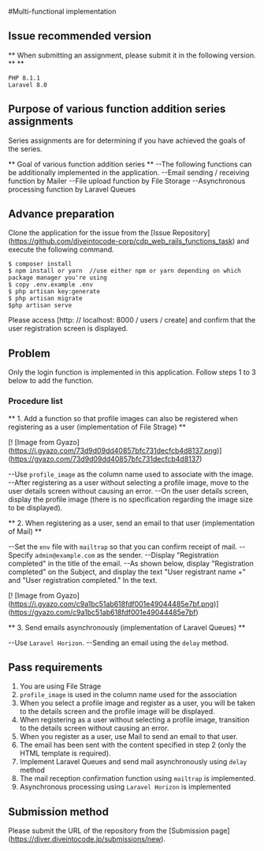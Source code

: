 #Multi-functional implementation

## Issue recommended version
** When submitting an assignment, please submit it in the following version. ** **
```
PHP 8.1.1
Laravel 8.0
```

## Purpose of various function addition series assignments

Series assignments are for determining if you have achieved the goals of the series.

** Goal of various function addition series **
--The following functions can be additionally implemented in the application.
  --Email sending / receiving function by Mailer
  --File upload function by File Storage
  --Asynchronous processing function by Laravel Queues

## Advance preparation

Clone the application for the issue from the [Issue Repository] (https://github.com/diveintocode-corp/cdp_web_rails_functions_task) and execute the following command.
```
$ composer install
$ npm install or yarn  //use either npm or yarn depending on which package manager you're using
$ copy .env.example .env
$ php artisan key:generate
$ php artisan migrate
$php artisan serve
```

Please access [http: // localhost: 8000 / users / create] and confirm that the user registration screen is displayed.

## Problem

Only the login function is implemented in this application.
Follow steps 1 to 3 below to add the function.

### Procedure list

** 1. Add a function so that profile images can also be registered when registering as a user (implementation of File Strage) **

  [! [Image from Gyazo] (https://i.gyazo.com/73d9d09dd40857bfc731decfcb4d8137.png)] (https://gyazo.com/73d9d09dd40857bfc731decfcb4d8137)

  --Use `profile_image` as the column name used to associate with the image.
  --After registering as a user without selecting a profile image, move to the user details screen without causing an error.
  --On the user details screen, display the profile image (there is no specification regarding the image size to be displayed).


** 2. When registering as a user, send an email to that user (implementation of Mail) **

  --Set the `env` file with `mailtrap` so that you can confirm receipt of mail.
  --Specify `admin@example.com` as the sender.
  --Display "Registration completed" in the title of the email.
  --As shown below, display "Registration completed" on the Subject, and display the text "User registrant name +" and "User registration completed." In the text.

  [! [Image from Gyazo] (https://i.gyazo.com/c9a1bc51ab618fdf001e49044485e7bf.png)] (https://gyazo.com/c9a1bc51ab618fdf001e49044485e7bf)

** 3. Send emails asynchronously (implementation of Laravel Queues) **

  --Use `Laravel Horizon`.
  --Sending an email using the `delay` method.

## Pass requirements

1. You are using File Strage
2. `profile_image` is used in the column name used for the association
3. When you select a profile image and register as a user, you will be taken to the details screen and the profile image will be displayed.
4. When registering as a user without selecting a profile image, transition to the details screen without causing an error.
5. When you register as a user, use Mail to send an email to that user.
6. The email has been sent with the content specified in step 2 (only the HTML template is required).
7. Implement Laravel Queues and send mail asynchronously using `delay` method
8. The mail reception confirmation function using `mailtrap` is implemented.
9. Asynchronous processing using `Laravel Horizon` is implemented

## Submission method

Please submit the URL of the repository from the [Submission page] (https://diver.diveintocode.jp/submissions/new).